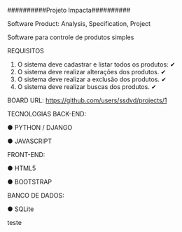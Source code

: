 ##########Projeto Impacta##########

Software Product: Analysis, Specification, Project

Software para controle de produtos simples

REQUISITOS
1. O sistema deve cadastrar e listar todos os produtos: ✔
2. O sistema deve realizar alterações dos produtos. ✔
3. O sistema deve realizar a exclusão dos produtos. ✔  
4. O sistema deve realizar buscas dos produtos. ✔  

BOARD
URL: https://github.com/users/ssdvd/projects/1

TECNOLOGIAS
BACK-END:

● PYTHON / DJANGO

● JAVASCRIPT

FRONT-END:

● HTML5

● BOOTSTRAP


BANCO DE DADOS:

● SQLite

teste